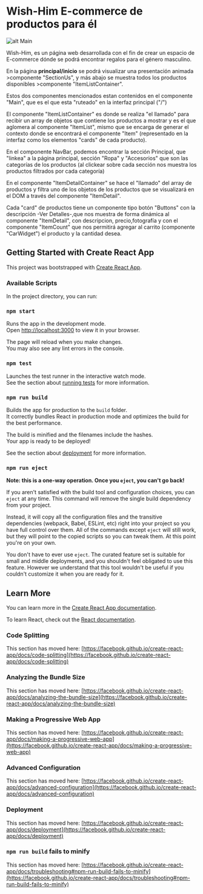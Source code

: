 # Wish-Him E-commerce de productos para él 


![alt Main](https://res.cloudinary.com/ds7jaqjll/image/upload/v1666134278/Wish-Him/presentacion-01_xk9oem.jpg)


Wish-Him, es un página web desarrollada con el fin de crear un espacio de E-commerce dónde 
se podrá encontrar regalos para el género masculino.

En la página **principal/inicio** se podrá visualizar una presentación animada >componente "SectionUs", y más abajo se muestra todos los productos disponibles >componente "ItemListContainer".

Estos dos componentes mencionados estan contenidos en el componente "Main", que es el que esta "ruteado" en la interfaz principal ("/")

El componente "ItemListContainer" es donde se realiza "el llamado" para recibir un array de objetos que contiene los productos a mostrar y es el que aglomera al componente "ItemList", mismo que se encarga de generar el contexto donde se encontrará el componente "Item" (representado en la interfaz como los elementos "cards" de cada producto).

En el componente NavBar, podemos encontrar la sección Principal, que "linkea" a la página principal, sección "Ropa" y "Accesorios" que son las categorías de los productos (al clickear sobre cada sección nos muestra los productos filtrados por cada categoría)

En el componente "ItemDetailContainer" se hace el "llamado" del array de productos y filtra uno de los objetos de los productos que se visualizará en el DOM a través del componente "ItemDetail".


Cada "card" de productos tiene un componente tipo botón "Buttons" con la descripción -Ver Detalles-,que nos muestra de forma dinámica al componente  "ItemDetail", con descripcion, precio,fotografía y con el componente "ItemCount" que nos permitirá agregar al carrito (componente "CarWidget") el producto y la cantidad desea.







## Getting Started with Create React App

This project was bootstrapped with [Create React App](https://github.com/facebook/create-react-app).

### Available Scripts

In the project directory, you can run:

### `npm start`

Runs the app in the development mode.\
Open [http://localhost:3000](http://localhost:3000) to view it in your browser.

The page will reload when you make changes.\
You may also see any lint errors in the console.

### `npm test`

Launches the test runner in the interactive watch mode.\
See the section about [running tests](https://facebook.github.io/create-react-app/docs/running-tests) for more information.

### `npm run build`

Builds the app for production to the `build` folder.\
It correctly bundles React in production mode and optimizes the build for the best performance.

The build is minified and the filenames include the hashes.\
Your app is ready to be deployed!

See the section about [deployment](https://facebook.github.io/create-react-app/docs/deployment) for more information.

### `npm run eject`

**Note: this is a one-way operation. Once you `eject`, you can't go back!**

If you aren't satisfied with the build tool and configuration choices, you can `eject` at any time. This command will remove the single build dependency from your project.

Instead, it will copy all the configuration files and the transitive dependencies (webpack, Babel, ESLint, etc) right into your project so you have full control over them. All of the commands except `eject` will still work, but they will point to the copied scripts so you can tweak them. At this point you're on your own.

You don't have to ever use `eject`. The curated feature set is suitable for small and middle deployments, and you shouldn't feel obligated to use this feature. However we understand that this tool wouldn't be useful if you couldn't customize it when you are ready for it.

## Learn More

You can learn more in the [Create React App documentation](https://facebook.github.io/create-react-app/docs/getting-started).

To learn React, check out the [React documentation](https://reactjs.org/).

### Code Splitting

This section has moved here: [https://facebook.github.io/create-react-app/docs/code-splitting](https://facebook.github.io/create-react-app/docs/code-splitting)

### Analyzing the Bundle Size

This section has moved here: [https://facebook.github.io/create-react-app/docs/analyzing-the-bundle-size](https://facebook.github.io/create-react-app/docs/analyzing-the-bundle-size)

### Making a Progressive Web App

This section has moved here: [https://facebook.github.io/create-react-app/docs/making-a-progressive-web-app](https://facebook.github.io/create-react-app/docs/making-a-progressive-web-app)

### Advanced Configuration

This section has moved here: [https://facebook.github.io/create-react-app/docs/advanced-configuration](https://facebook.github.io/create-react-app/docs/advanced-configuration)

### Deployment

This section has moved here: [https://facebook.github.io/create-react-app/docs/deployment](https://facebook.github.io/create-react-app/docs/deployment)

### `npm run build` fails to minify

This section has moved here: [https://facebook.github.io/create-react-app/docs/troubleshooting#npm-run-build-fails-to-minify](https://facebook.github.io/create-react-app/docs/troubleshooting#npm-run-build-fails-to-minify)
